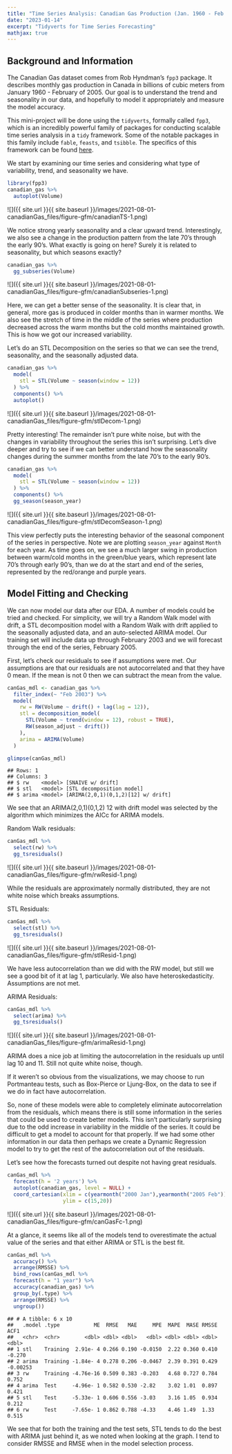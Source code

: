 ```yaml
---
title: "Time Series Analysis: Canadian Gas Production (Jan. 1960 - Feb. 2005)"
date: "2023-01-14"
excerpt: "Tidyverts for Time Series Forecasting"
mathjax: true
---
```


## Background and Information

The Canadian Gas dataset comes from Rob Hyndman’s `fpp3` package. It
describes monthly gas production in Canada in billions of cubic meters
from January 1960 - February of 2005. Our goal is to understand the
trend and seasonality in our data, and hopefully to model it
appropriately and measure the model accuracy.

This mini-project will be done using the `tidyverts`, formally called
`fpp3`, which is an incredibly powerful family of packages for
conducting scalable time series analysis in a `tidy` framework. Some of
the notable packages in this family include `fable`, `feasts`, and
`tsibble`. The specifics of this framework can be found
[here](https://tidyverts.org/).

We start by examining our time series and considering what type of
variability, trend, and seasonality we have.

``` r
library(fpp3)
canadian_gas %>%
  autoplot(Volume)
```

![]({{ site.url }}{{ site.baseurl }}/images/2021-08-01-canadianGas_files/figure-gfm/canadianTS-1.png)<!-- -->

We notice strong yearly seasonality and a clear upward trend.
Interestingly, we also see a change in the production pattern from the
late 70’s through the early 90’s. What exactly is going on here? Surely
it is related to seasonality, but which seasons exactly?

``` r
canadian_gas %>% 
  gg_subseries(Volume)
```

![]({{ site.url }}{{ site.baseurl }}/images/2021-08-01-canadianGas_files/figure-gfm/canadianSubseries-1.png)<!-- -->

Here, we can get a better sense of the seasonality. It is clear that, in
general, more gas is produced in colder months than in warmer months. We
also see the stretch of time in the middle of the series where
production decreased across the warm months but the cold months
maintained growth. This is how we got our increased variability.

Let’s do an STL Decomposition on the series so that we can see the
trend, seasonality, and the seasonally adjusted data.

``` r
canadian_gas %>%
  model(
    stl = STL(Volume ~ season(window = 12)) 
  ) %>%
  components() %>%
  autoplot()
```

![]({{ site.url }}{{ site.baseurl }}/images/2021-08-01-canadianGas_files/figure-gfm/stlDecom-1.png)<!-- -->

Pretty interesting! The remainder isn’t pure white noise, but with the
changes in variability throughout the series this isn’t surprising.
Let’s dive deeper and try to see if we can better understand how the
seasonality changes during the summer months from the late 70’s to the
early 90’s.

``` r
canadian_gas %>%
  model(
    stl = STL(Volume ~ season(window = 12)) 
  ) %>%
  components() %>%
  gg_season(season_year)
```

![]({{ site.url }}{{ site.baseurl }}/images/2021-08-01-canadianGas_files/figure-gfm/stlDecomSeason-1.png)<!-- -->

This view perfectly puts the interesting behavior of the seasonal
component of the series in perspective. Note we are plotting
`season_year` against `Month` for each year. As time goes on, we see a
much larger swing in production between warm/cold months in the
green/blue years, which represent late 70’s through early 90’s, than we
do at the start and end of the series, represented by the red/orange and
purple years.

## Model Fitting and Checking

We can now model our data after our EDA. A number of models could be
tried and checked. For simplicity, we will try a Random Walk model with
drift, a STL decomposition model with a Random Walk with drift applied
to the seasonally adjusted data, and an auto-selected ARIMA model. Our
training set will include data up through February 2003 and we will
forecast through the end of the series, February 2005.

First, let’s check our residuals to see if assumptions were met. Our
assumptions are that our residuals are not autocorrelated and that they
have 0 mean. If the mean is not 0 then we can subtract the mean from the
value.

``` r
canGas_mdl <- canadian_gas %>%
  filter_index(~ "Feb 2003") %>%
  model(
    rw = RW(Volume ~ drift() + lag(lag = 12)),
    stl = decomposition_model(
      STL(Volume ~ trend(window = 12), robust = TRUE),
      RW(season_adjust ~ drift())
    ),
    arima = ARIMA(Volume)
  )

glimpse(canGas_mdl)
```

    ## Rows: 1
    ## Columns: 3
    ## $ rw    <model> [SNAIVE w/ drift]
    ## $ stl   <model> [STL decomposition model]
    ## $ arima <model> [ARIMA(2,0,1)(0,1,2)[12] w/ drift]

We see that an ARIMA(2,0,1)(0,1,2)
12
with drift model was selected by the algorithm which minimizes the AICc
for ARIMA models.

Random Walk residuals:

``` r
canGas_mdl %>% 
  select(rw) %>%
  gg_tsresiduals()
```

![]({{ site.url }}{{ site.baseurl }}/images/2021-08-01-canadianGas_files/figure-gfm/rwResid-1.png)<!-- -->

While the residuals are approximately normally distributed, they are not
white noise which breaks assumptions.

STL Residuals:

``` r
canGas_mdl %>% 
  select(stl) %>%
  gg_tsresiduals()
```

![]({{ site.url }}{{ site.baseurl }}/images/2021-08-01-canadianGas_files/figure-gfm/stlResid-1.png)<!-- -->

We have less autocorrelation than we did with the RW model, but still we
see a good bit of it at lag 1, particularly. We also have
heteroskedasticity. Assumptions are not met.

ARIMA Residuals:

``` r
canGas_mdl %>% 
  select(arima) %>%
  gg_tsresiduals()
```

![]({{ site.url }}{{ site.baseurl }}/images/2021-08-01-canadianGas_files/figure-gfm/arimaResid-1.png)<!-- -->

ARIMA does a nice job at limiting the autocorrelation in the residuals
up until lag 10 and 11. Still not quite white noise, though.

If it weren’t so obvious from the visualizations, we may choose to run
Portmanteau tests, such as Box-Pierce or Ljung-Box, on the data to see
if we do in fact have autocorrelation.

So, none of these models were able to completely eliminate
autocorrelation from the residuals, which means there is still some
information in the series that could be used to create better models.
This isn’t particularly surprising due to the odd increase in
variability in the middle of the series. It could be difficult to get a
model to account for that properly. If we had some other information in
our data then perhaps we create a Dynamic Regression model to try to get
the rest of the autocorrelation out of the residuals.

Let’s see how the forecasts turned out despite not having great
residuals.

``` r
canGas_mdl %>%
  forecast(h = '2 years') %>%
  autoplot(canadian_gas, level = NULL) +
  coord_cartesian(xlim = c(yearmonth("2000 Jan"),yearmonth("2005 Feb")),
                  ylim = c(15,20))
```

![]({{ site.url }}{{ site.baseurl }}/images/2021-08-01-canadianGas_files/figure-gfm/canGasFc-1.png)<!-- -->

At a glance, it seems like all of the models tend to overestimate the
actual value of the series and that either ARIMA or STL is the best fit.

``` r
canGas_mdl %>%
  accuracy() %>%
  arrange(RMSSE) %>%
  bind_rows(canGas_mdl %>%
  forecast(h = "1 year") %>%
  accuracy(canadian_gas) %>%
  group_by(.type) %>%
  arrange(RMSSE) %>%
  ungroup())
```

    ## # A tibble: 6 x 10
    ##   .model .type           ME  RMSE   MAE     MPE  MAPE  MASE RMSSE     ACF1
    ##   <chr>  <chr>        <dbl> <dbl> <dbl>   <dbl> <dbl> <dbl> <dbl>    <dbl>
    ## 1 stl    Training  2.91e- 4 0.266 0.190 -0.0150  2.22 0.360 0.410 -0.270  
    ## 2 arima  Training -1.84e- 4 0.278 0.206 -0.0467  2.39 0.391 0.429 -0.00253
    ## 3 rw     Training -4.76e-16 0.509 0.383 -0.203   4.68 0.727 0.784  0.752  
    ## 4 arima  Test     -4.96e- 1 0.582 0.530 -2.82    3.02 1.01  0.897  0.421  
    ## 5 stl    Test     -5.33e- 1 0.606 0.556 -3.03    3.16 1.05  0.934  0.212  
    ## 6 rw     Test     -7.65e- 1 0.862 0.788 -4.33    4.46 1.49  1.33   0.515

We see that for both the training and the test sets, STL tends to do the
best with ARIMA just behind it, as we noted when looking at the graph. I
tend to consider RMSSE and RMSE when in the model selection process.